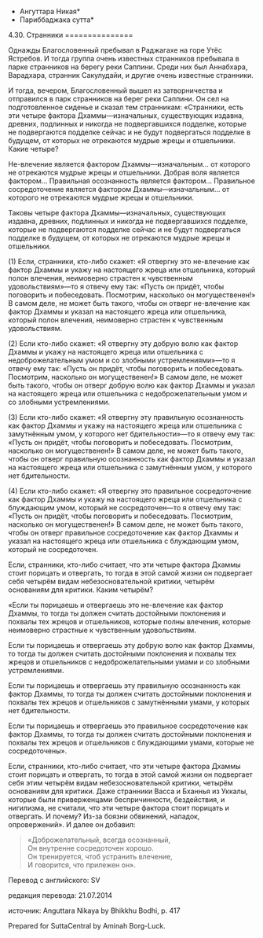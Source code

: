 * Ангуттара Никая*
* Париббаджака сутта*

4\.30\. Странники
\=\=\=\=\=\=\=\=\=\=\=\=\=\=\=

Однажды Благословенный пребывал в Раджагахе на горе Утёс Ястребов\. И тогда группа очень известных странников пребывала в парке странников на берегу реки Саппини\. Среди них был Аннабхара, Варадхара, странник Сакулудайи, и другие очень известные странники\.

И тогда, вечером, Благословенный вышел из затворничества и отправился в парк странников на берег реки Саппини\. Он сел на подготовленное сиденье и сказал тем странникам: «Странники, есть эти четыре фактора Дхаммы—изначальных, существующих издавна, древних, подлинных и никогда не подвергавшихся подделке, которые не подвергаются подделке сейчас и не будут подвергаться подделке в будущем, от которых не отрекаются мудрые жрецы и отшельники\. Какие четыре?

Не\-влечение является фактором Дхаммы—изначальным… от которого не отрекаются мудрые жрецы и отшельники\. Добрая воля является фактором… Правильная осознанность является фактором… Правильное сосредоточение является фактором Дхаммы—изначальным… от которого не отрекаются мудрые жрецы и отшельники\.

Таковы четыре фактора Дхаммы—изначальных, существующих издавна, древних, подлинных и никогда не подвергавшихся подделке, которые не подвергаются подделке сейчас и не будут подвергаться подделке в будущем, от которых не отрекаются мудрые жрецы и отшельники\.

\(1\) Если, странники, кто\-либо скажет: «Я отвергну это не\-влечение как фактор Дхаммы и укажу на настоящего жреца или отшельника, который полон влечения, неимоверно страстен к чувственным удовольствиям»—то я отвечу ему так: «Пусть он придёт, чтобы поговорить и побеседовать\. Посмотрим, насколько он могущественен\!» В самом деле, не может быть такого, чтобы он отверг не\-влечение как фактор Дхаммы и указал на настоящего жреца или отшельника, который полон влечения, неимоверно страстен к чувственным удовольствиям\.

\(2\) Если кто\-либо скажет: «Я отвергну эту добрую волю как фактор Дхаммы и укажу на настоящего жреца или отшельника с недоброжелательным умом и со злобными устремлениями»—то я отвечу ему так: «Пусть он придёт, чтобы поговорить и побеседовать\. Посмотрим, насколько он могущественен\!» В самом деле, не может быть такого, чтобы он отверг добрую волю как фактор Дхаммы и указал на настоящего жреца или отшельника с недоброжелательным умом и со злобными устремлениями\.

\(3\) Если кто\-либо скажет: «Я отвергну эту правильную осознанность как фактор Дхаммы и укажу на настоящего жреца или отшельника с замутнённым умом, у которого нет бдительности»—то я отвечу ему так: «Пусть он придёт, чтобы поговорить и побеседовать\. Посмотрим, насколько он могущественен\!» В самом деле, не может быть такого, чтобы он отверг правильную осознанность как фактор Дхаммы и указал на настоящего жреца или отшельника с замутнённым умом, у которого нет бдительности\.

\(4\) Если кто\-либо скажет: «Я отвергну это правильное сосредоточение как фактор Дхаммы и укажу на настоящего жреца или отшельника с блуждающим умом, который не сосредоточен—то я отвечу ему так: «Пусть он придёт, чтобы поговорить и побеседовать\. Посмотрим, насколько он могущественен\!» В самом деле, не может быть такого, чтобы он отверг правильное сосредоточение как фактор Дхаммы и указал на настоящего жреца или отшельника с блуждающим умом, который не сосредоточен\.

Если, странники, кто\-либо считает, что эти четыре фактора Дхаммы стоит порицать и отвергать, то тогда в этой самой жизни он подвергает себя четырём видам небезосновательной критики, четырём основаниям для критики\. Каким четырём?

«Если ты порицаешь и отвергаешь это не\-влечение как фактор Дхаммы, то тогда ты должен считать достойными поклонения и похвалы тех жрецов и отшельников, которые полны влечения, которые неимоверно страстные к чувственным удовольствиям\.

Если ты порицаешь и отвергаешь эту добрую волю как фактор Дхаммы, то тогда ты должен считать достойными поклонения и похвалы тех жрецов и отшельников с недоброжелательными умами и со злобными устремлениями\.

Если ты порицаешь и отвергаешь эту правильную осознанность как фактор Дхаммы, то тогда ты должен считать достойными поклонения и похвалы тех жрецов и отшельников с замутнёнными умами, у которых нет бдительности\.

Если ты порицаешь и отвергаешь это правильное сосредоточение как фактор Дхаммы, то тогда ты должен считать достойными поклонения и похвалы тех жрецов и отшельников с блуждающими умами, которые не сосредоточены»\.

Если, странники, кто\-либо считает, что эти четыре фактора Дхаммы стоит порицать и отвергать, то тогда в этой самой жизни он подвергает себя этим четырём видам небезосновательной критики, четырём основаниям для критики\. Даже странники Васса и Бханнья из Уккалы, которые были приверженцами беспричинности, бездействия, и нигилизма, не считали, что эти четыре фактора стоит порицать и отвергать\. И почему? Из\-за боязни обвинений, нападок, опровержений»\. И далее он добавил:

> «Доброжелательный, всегда осознанный,  
> Он внутренне сосредоточен хорошо\.  
> Он тренируется, чтоб устранить влечение,  
> И говорится, что прилежен он»\.

Перевод с английского: SV

редакция перевода: 21\.07\.2014

источник: Anguttara Nikaya by Bhikkhu Bodhi, p\. 417

Prepared for SuttaCentral by Aminah Borg\-Luck\.